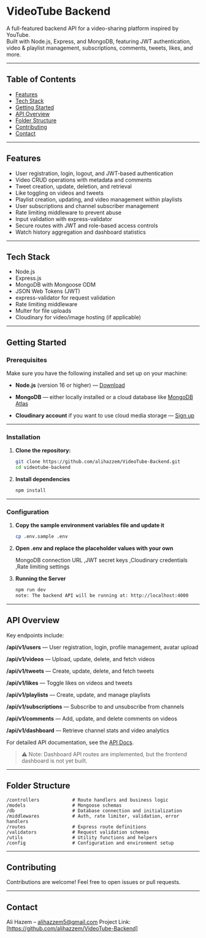 # VideoTube Backend

A full-featured backend API for a video-sharing platform inspired by YouTube.  
Built with Node.js, Express, and MongoDB, featuring JWT authentication, video & playlist management, subscriptions, comments, tweets, likes, and more.

---

## Table of Contents

- [Features](#features)  
- [Tech Stack](#tech-stack)  
- [Getting Started](#getting-started)  
- [API Overview](#api-overview)  
- [Folder Structure](#folder-structure)    
- [Contributing](#contributing)  
- [Contact](#contact)  

---

## Features

- User registration, login, logout, and JWT-based authentication  
- Video CRUD operations with metadata and comments  
- Tweet creation, update, deletion, and retrieval  
- Like toggling on videos and tweets  
- Playlist creation, updating, and video management within playlists  
- User subscriptions and channel subscriber management  
- Rate limiting middleware to prevent abuse  
- Input validation with express-validator  
- Secure routes with JWT and role-based access controls  
- Watch history aggregation and dashboard statistics  

---

## Tech Stack

- Node.js  
- Express.js  
- MongoDB with Mongoose ODM  
- JSON Web Tokens (JWT)  
- express-validator for request validation  
- Rate limiting middleware  
- Multer for file uploads  
- Cloudinary for video/image hosting (if applicable)  

---

## Getting Started

### Prerequisites

Make sure you have the following installed and set up on your machine:

- **Node.js** (version 16 or higher) — 
[Download](https://nodejs.org/)  

- **MongoDB** — either locally installed or a cloud database like 
[MongoDB Atlas](https://www.mongodb.com/cloud/atlas)  

- **Cloudinary account** if you want to use cloud media storage — 
[Sign up](https://cloudinary.com/)

---

### Installation

1. **Clone the repository:**

   ```bash
   git clone https://github.com/alihazzem/VideoTube-Backend.git
   cd videotube-backend

2. **Install dependencies**

    ```bash
    npm install

---

### Configuration

1. **Copy the sample environment variables file and update it**

    ```bash
    cp .env.sample .env

2. **Open .env and replace the placeholder values with your own**

    MongoDB connection URL
    ,JWT secret keys
    ,Cloudinary credentials
    ,Rate limiting settings

3. **Running the Server**

    ```bash
    npm run dev
    note: The backend API will be running at: http://localhost:4000

---

## API Overview

Key endpoints include:

**/api/v1/users** — User registration, login, profile management, avatar upload

**/api/v1/videos** — Upload, update, delete, and fetch videos

**/api/v1/tweets** — Create, update, delete, and fetch tweets

**/api/v1/likes** — Toggle likes on videos and tweets

**/api/v1/playlists** — Create, update, and manage playlists

**/api/v1/subscriptions** — Subscribe to and unsubscribe from channels

**/api/v1/comments** — Add, update, and delete comments on videos

**/api/v1/dashboard** — Retrieve channel stats and video analytics

For detailed API documentation, see the [API Docs](https://documenter.getpostman.com/view/47128147/2sB3BDHqeN).

> ⚠️ Note: Dashboard API routes are implemented, but the frontend dashboard is not yet built.


---

## Folder Structure

    /controllers            # Route handlers and business logic
    /models                 # Mongoose schemas
    /db                     # Database connection and initialization
    /middlewares            # Auth, rate limiter, validation, error handlers
    /routes                 # Express route definitions
    /validators             # Request validation schemas
    /utils                  # Utility functions and helpers
    /config                 # Configuration and environment setup

---

## Contributing

Contributions are welcome! Feel free to open issues or pull requests.

---

## Contact

Ali Hazem – alihazzem5@gmail.com
Project Link: [https://github.com/alihazzem/VideoTube-Backend]



